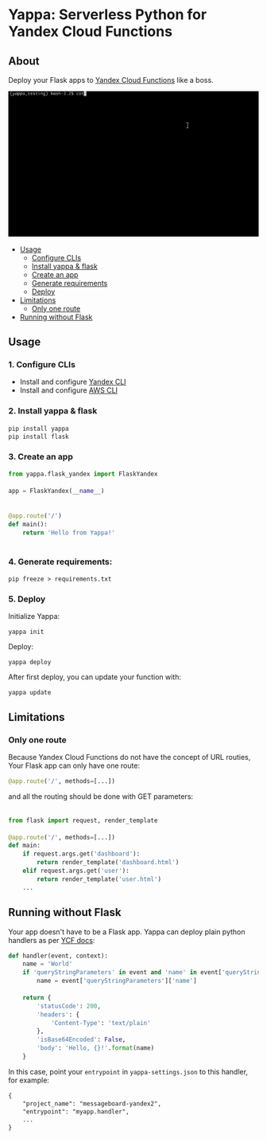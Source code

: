 # Yappa: Serverless Python for Yandex Cloud Functions

## About

Deploy your Flask apps to [Yandex Cloud Functions](https://cloud.yandex.ru/services/functions) like a boss.


![](demo.gif)

- [Usage](#usage)
    - [Configure CLIs](1-configure-clis)
    - [Install yappa & flask](2-install-yappa--flask)
    - [Create an app](3-create-an-app)
    - [Generate requirements](4-generate-requirements)
    - [Deploy](5-deploy)
- [Limitations](#limitations)
    - [Only one route](#only-one-route)
- [Running without Flask](#running-without-flask)


## Usage


### 1. Configure CLIs

- Install and configure [Yandex CLI](https://cloud.yandex.ru/docs/cli/quickstart)
- Install and configure [AWS CLI](https://docs.aws.amazon.com/cli/latest/userguide/cli-chap-install.html)


### 2. Install yappa & flask

```
pip install yappa
pip install flask
```


### 3. Create an app


```python
from yappa.flask_yandex import FlaskYandex

app = FlaskYandex(__name__)


@app.route('/')
def main():
    return 'Hello from Yappa!'



```

### 4. Generate requirements:
```
pip freeze > requirements.txt
```

### 5. Deploy

Initialize Yappa:

```
yappa init
```

Deploy:
```
yappa deploy
```

After first deploy, you can update your function with:

 
```
yappa update
```


## Limitations

### Only one route

Because Yandex Cloud Functions do not have the concept of URL routies,
Your Flask app can only have one route:

```python
@app.route('/', methods=[...])

```

and all the routing should be done with GET parameters:


```python

from flask import request, render_template

@app.route('/', methods=[...])
def main:
    if request.args.get('dashboard'):
        return render_template('dashboard.html')
    elif request.args.get('user'): 
        return render_template('user.html')
    ...        

```


## Running without Flask

Your app doesn't have to be a Flask app. 
Yappa can deploy plain python handlers as per [YCF docs](https://cloud.yandex.ru/docs/functions/quickstart/function-quickstart#python-func):

```python
def handler(event, context):
    name = 'World'
    if 'queryStringParameters' in event and 'name' in event['queryStringParameters']:
        name = event['queryStringParameters']['name']

    return {
        'statusCode': 200,
        'headers': {
            'Content-Type': 'text/plain'
        },
        'isBase64Encoded': False,
        'body': 'Hello, {}!'.format(name)
    }
```

In this case, point your `entrypoint` in `yappa-settings.json` to this handler, for example:

```
{
    "project_name": "messageboard-yandex2",
    "entrypoint": "myapp.handler",
    ...
}


```
